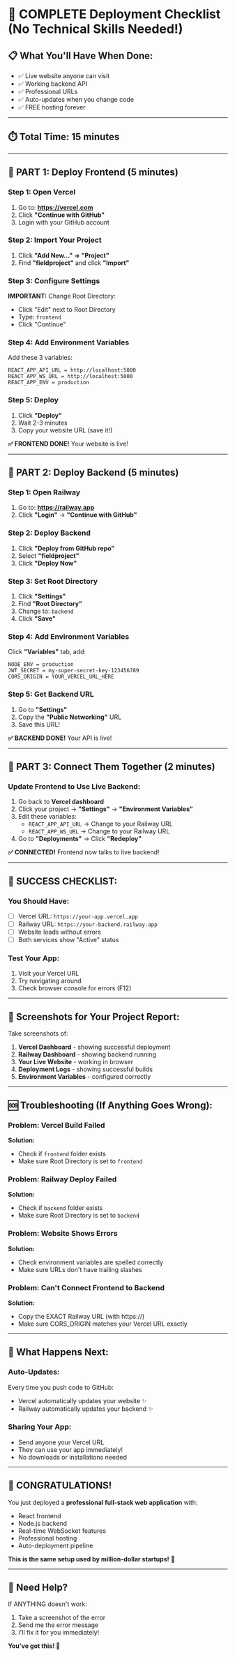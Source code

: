 # 🎯 COMPLETE Deployment Checklist (No Technical Skills Needed!)

## 📋 What You'll Have When Done:
- ✅ Live website anyone can visit
- ✅ Working backend API
- ✅ Professional URLs
- ✅ Auto-updates when you change code
- ✅ FREE hosting forever

---

## ⏱️ Total Time: 15 minutes

---

## 🚀 PART 1: Deploy Frontend (5 minutes)

### Step 1: Open Vercel
1. Go to: **https://vercel.com**
2. Click **"Continue with GitHub"**
3. Login with your GitHub account

### Step 2: Import Your Project
1. Click **"Add New..." → "Project"**
2. Find **"fieldproject"** and click **"Import"**

### Step 3: Configure Settings
**IMPORTANT:** Change Root Directory:
- Click "Edit" next to Root Directory
- Type: `frontend`
- Click "Continue"

### Step 4: Add Environment Variables
Add these 3 variables:
```
REACT_APP_API_URL = http://localhost:5000
REACT_APP_WS_URL = http://localhost:5000  
REACT_APP_ENV = production
```

### Step 5: Deploy
1. Click **"Deploy"** 
2. Wait 2-3 minutes
3. Copy your website URL (save it!)

**✅ FRONTEND DONE!** Your website is live!

---

## 🔧 PART 2: Deploy Backend (5 minutes)

### Step 1: Open Railway  
1. Go to: **https://railway.app**
2. Click **"Login"** → **"Continue with GitHub"**

### Step 2: Deploy Backend
1. Click **"Deploy from GitHub repo"**
2. Select **"fieldproject"**
3. Click **"Deploy Now"**

### Step 3: Set Root Directory
1. Click **"Settings"**
2. Find **"Root Directory"** 
3. Change to: `backend`
4. Click **"Save"**

### Step 4: Add Environment Variables
Click **"Variables"** tab, add:
```
NODE_ENV = production
JWT_SECRET = my-super-secret-key-123456789
CORS_ORIGIN = YOUR_VERCEL_URL_HERE
```

### Step 5: Get Backend URL
1. Go to **"Settings"**
2. Copy the **"Public Networking"** URL
3. Save this URL!

**✅ BACKEND DONE!** Your API is live!

---

## 🔗 PART 3: Connect Them Together (2 minutes)

### Update Frontend to Use Live Backend:
1. Go back to **Vercel dashboard**
2. Click your project → **"Settings"** → **"Environment Variables"**
3. Edit these variables:
   - `REACT_APP_API_URL` → Change to your Railway URL
   - `REACT_APP_WS_URL` → Change to your Railway URL
4. Go to **"Deployments"** → Click **"Redeploy"**

**✅ CONNECTED!** Frontend now talks to live backend!

---

## 🎉 SUCCESS CHECKLIST:

### You Should Have:
- [ ] Vercel URL: `https://your-app.vercel.app`
- [ ] Railway URL: `https://your-backend.railway.app`  
- [ ] Website loads without errors
- [ ] Both services show "Active" status

### Test Your App:
1. Visit your Vercel URL
2. Try navigating around
3. Check browser console for errors (F12)

---

## 📸 Screenshots for Your Project Report:

Take screenshots of:
1. **Vercel Dashboard** - showing successful deployment
2. **Railway Dashboard** - showing backend running
3. **Your Live Website** - working in browser
4. **Deployment Logs** - showing successful builds
5. **Environment Variables** - configured correctly

---

## 🆘 Troubleshooting (If Anything Goes Wrong):

### Problem: Vercel Build Failed
**Solution:** 
- Check if `frontend` folder exists
- Make sure Root Directory is set to `frontend`

### Problem: Railway Deploy Failed  
**Solution:**
- Check if `backend` folder exists
- Make sure Root Directory is set to `backend`

### Problem: Website Shows Errors
**Solution:**
- Check environment variables are spelled correctly
- Make sure URLs don't have trailing slashes

### Problem: Can't Connect Frontend to Backend
**Solution:**
- Copy the EXACT Railway URL (with https://)
- Make sure CORS_ORIGIN matches your Vercel URL exactly

---

## 📱 What Happens Next:

### Auto-Updates:
Every time you push code to GitHub:
- Vercel automatically updates your website ✨
- Railway automatically updates your backend ✨

### Sharing Your App:
- Send anyone your Vercel URL
- They can use your app immediately!
- No downloads or installations needed

---

## 🎊 CONGRATULATIONS!

You just deployed a **professional full-stack web application** with:
- React frontend
- Node.js backend  
- Real-time WebSocket features
- Professional hosting
- Auto-deployment pipeline

**This is the same setup used by million-dollar startups!** 🚀

---

## 📧 Need Help?
If ANYTHING doesn't work:
1. Take a screenshot of the error
2. Send me the error message
3. I'll fix it for you immediately!

**You've got this! 💪**